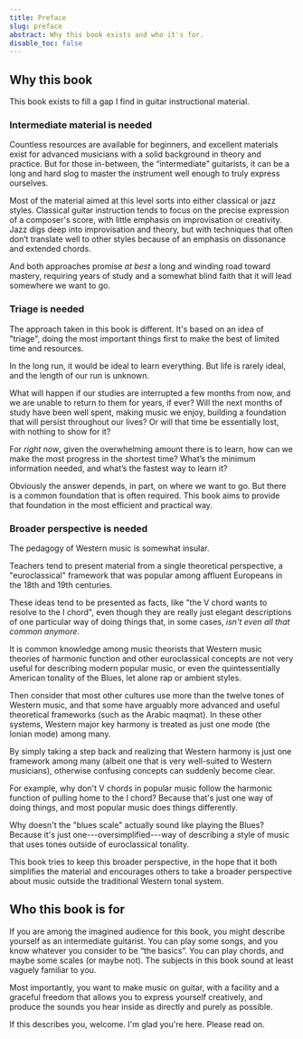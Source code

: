 ```yaml
---
title: Preface
slug: preface
abstract: Why this book exists and who it's for.
disable_toc: false
---
```


## Why this book

This book exists to fill a gap I find in guitar instructional material. 

### Intermediate material is needed

Countless resources are available for beginners, 
and excellent materials exist for advanced musicians with a solid background in theory and practice.
But for those in-between, the “intermediate” guitarists, 
it can be a long and hard slog to master the instrument well enough to truly express ourselves. 

Most of the material aimed at this level sorts into either classical or jazz styles. 
Classical guitar instruction tends to focus on the precise expression of a composer's score, 
with little emphasis on improvisation or creativity. 
Jazz digs deep into improvisation and theory, 
but with techniques that often don’t translate well to other styles because of an emphasis on dissonance and extended chords. 

And both approaches promise *at best* a long and winding road toward mastery, 
requiring years of study and a somewhat blind faith that it will lead somewhere we want to go. 

### Triage is needed

The approach taken in this book is different.
It's based on an idea of "triage",
doing the most important things first to make the best of limited time and resources.

In the long run, 
it would be ideal to learn everything.
But life is rarely ideal,
and the length of our run is unknown.

What will happen if our studies are interrupted a few months from now,
and we are unable to return to them for years,
if ever?
Will the next months of study have been well spent,
making music we enjoy,
building a foundation that will persist throughout our lives?
Or will that time be essentially lost, 
with nothing to show for it?

For *right now*, 
given the overwhelming amount there is to learn, 
how can we make the most progress in the shortest time? 
What’s the minimum information needed, 
and what’s the fastest way to learn it?

Obviously the answer depends,
in part,
on where we want to go.
But there is a common foundation that is often required.
This book aims to provide that foundation in the most efficient and practical way. 

### Broader perspective is needed

The pedagogy of Western music is somewhat insular.

Teachers tend to present material from a single theoretical perspective,
a "euroclassical" framework that was popular among affluent Europeans in the 18th and 19th centuries.

These ideas tend to be presented as facts,
like "the V chord wants to resolve to the I chord",
even though they are really just elegant descriptions of one particular way of doing things that,
in some cases,
*isn't even all that common anymore*.

It is common knowledge among music theorists that Western music theories of harmonic function and other euroclassical concepts are not very useful for describing modern popular music,
or even the quintessentially American tonality of the Blues,
let alone rap or ambient styles.

Then consider that most other cultures use more than the twelve tones of Western music,
and that some have arguably more advanced and useful theoretical frameworks
(such as the Arabic maqmat).
In these other systems,
Western major key harmony is treated as just one mode (the Ionian mode) among many.

By simply taking a step back and realizing that Western harmony is just one framework among many
(albeit one that is very well-suited to Western musicians),
otherwise confusing concepts can suddenly become clear.

For example,
why don't V chords in popular music follow the harmonic function of pulling home to the I chord?
Because that's just one way of doing things,
and most popular music does things differently.

Why doesn't the "blues scale" actually sound like playing the Blues?
Because it's just one---oversimplified---way of describing a style of music that uses tones outside of euroclassical tonality.

This book tries to keep this broader perspective,
in the hope that it both simplifies the material
and encourages others to take a broader perspective about music outside the traditional Western tonal system.

## Who this book is for

If you are among the imagined audience for this book, 
you might describe yourself as an intermediate guitarist. 
You can play some songs, and you know whatever you consider to be “the basics”. 
You can play chords, and maybe some scales (or maybe not). 
The subjects in this book sound at least vaguely familiar to you.

Most importantly, you want to make music on guitar, 
with a facility and a graceful freedom that allows you to express yourself creatively,
and produce the sounds you hear inside as directly and purely as possible. 

If this describes you, welcome.
I'm glad you're here.
Please read on.
